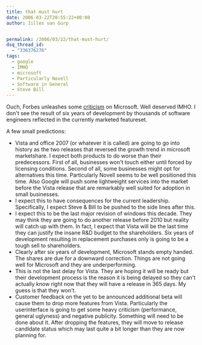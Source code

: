 ```yaml
---
title: that must hurt
date: 2006-03-22T20:55:22+00:00
author: Jilles van Gurp


permalink: /2006/03/22/that-must-hurt/
dsq_thread_id:
  - "336376276"
tags:
  - google
  - IMHO
  - microsoft
  - Particularly Novell
  - Software in General
  - Steve Bill
---
```

Ouch, Forbes unleashes some [criticism](http://www.forbes.com/2006/03/22/vista-microsoft-ballmer_cz_dl_0322microsoft.html?partner=links) on Microsoft. Well deserved IMHO. I don't see the result of six years of development by thousands of software engineers reflected in the currently marketed featureset.

A few small predictions:

- Vista and office 2007 (or whatever it is called) are going to go into history as the two releases that reversed the growth trend in microsoft marketshare. I expect both products to do worse than their predecessors. First of all, businesses won't touch either until forced by licensing conditions. Second of all, some businesses might opt for alternatives this time. Particularly Novell seems to be well positioned this time. Also Google will push some lightweight services into the market before the Vista release that are remarkably well suited for adoption in small businesses.
- I expect this to have consequences for the current leadership. Specifically, I expect Steve & Bill to be pushed to the side lines after this.
- I expect this to be the last major revision of windows this decade. They may think they are going to do another release before 2010 but reality will catch up with them. In fact, I expect that Vista will be the last time they can justify the insane R&D budget to the shareholders. Six years of development resulting in replacement purchases only is going to be a tough sell to shareholders.
- Clearly after six years of development, Microsoft stands empty handed. The shares are due for a downward correction. Things are not going well for Microsoft and they are underperforming.
- This is not the last delay for Vista. They are hoping it will be ready but their development process is the reason it is being delayed so they can't actually know right now that they will have a release in 365 days. My guess is that they won't.
- Customer feedback on the yet to be announced additional beta will cause them to drop more features from Vista. Particularly the userinterface is going to get some heavy criticism (performance, general uglyness) and negative publicity. Something will need to be done about it. After dropping the features, they will move to release candidate status which may last quite a bit longer than they are now planning for.

